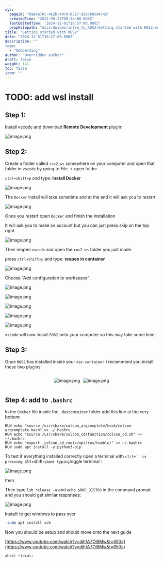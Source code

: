 ```yaml
---
sys:
  pageId: "89e0a78c-4e2b-4070-b327-d28cb0694742"
  createdTime: "2024-08-21T00:24:00.000Z"
  lastEditedTime: "2024-11-01T18:57:00.000Z"
  propFilepath: "docs/Guides/intro_to_ROS2/Getting started with ROS2.md"
title: "Getting started with ROS2"
date: "2024-11-01T18:57:00.000Z"
description: ""
tags:
  - "Onboarding"
author: "Overridden author"
draft: false
weight: 141
toc: false
icon: ""
---
```


# TODO: add wsl install

## Step 1:

[Install vscode](https://code.visualstudio.com/download) and download **Remote Development** plugin:

![image.png](https://prod-files-secure.s3.us-west-2.amazonaws.com/d518164a-d88e-44d1-a4ee-3adb3bd8bce0/efb52993-1881-4a40-b95e-6f020334f022/image.png?X-Amz-Algorithm=AWS4-HMAC-SHA256&X-Amz-Content-Sha256=UNSIGNED-PAYLOAD&X-Amz-Credential=ASIAZI2LB4663IXWFA7B%2F20250131%2Fus-west-2%2Fs3%2Faws4_request&X-Amz-Date=20250131T220155Z&X-Amz-Expires=3600&X-Amz-Security-Token=IQoJb3JpZ2luX2VjEL3%2F%2F%2F%2F%2F%2F%2F%2F%2F%2FwEaCXVzLXdlc3QtMiJIMEYCIQCTkqceqn9xpF6IgNbKd3DJJAV332uCG7PX6od4zWHrdAIhANr7HXokotiit6jaU0c4EP4jLAcMRJcigysUE5S0CuanKogECMb%2F%2F%2F%2F%2F%2F%2F%2F%2F%2FwEQABoMNjM3NDIzMTgzODA1IgzQW7jRpsKpzFMkD5Uq3AOs%2BwjqXQmBoNH4vTNnCNPukVLWOoGqN8ImxORkh0d9KY8ePS9Blu9W0m%2BvIytSdmlBwIyiBtne%2FNP%2FuImIN0UVuvc%2FGIR0%2FJ9iYn4m%2FN80eIy3pCBoKS6IttGNPDL7r%2B0DwtVsaZ%2Ff1JB5Fr80IfEZ66LZcDZmjA1dXTjEomIC0VUDWcgF%2BBTKuGhyYR3Ew0%2FSYzpkxmKhxcOGQs2TfLyfwL%2BO2g89Zdnodifsuh87MsRENGeBU%2FKv6YxhqHlPHnJFDFTDvWxlf7cqlA0mEVE0rd4OZGBLjjjMZmU2SQGqIXztEC756NKsubjoD70JyXOjTRsiQBARvh9GStNtUnATx3K%2BPWdQaheSpWLBL%2FVeyC576jdkoENtzUdm%2Fz6xJqz3mQ01I5BK9ARlo8nu8GqMMYDQFZj0hfe8zWBcQAnFdns1U%2B4s3dHmqTpzpupJeVzW%2BHQckxmLBkuD%2BlSpKN0bYmifBjESI67k8TPx1vi%2BGOs1RU9lA51yvm9Qge%2Bk61CECG%2FibnQXc0Z490ex2FvxaY68MuEaWnXFQiYYntBHphIv9bVF7VJqzh7ZBWJ%2B6TUEfIKfCmtL0y7c83%2FZw66QUtTbzqBsHoRL4kBoyS4kLI61fLcpqhtikfvbsjDf%2BvS8BjqkAdDesybwytFpI5BnEwV7FDB8oASt5PaqIkZ3fB8YselgMGUWeGeBdR6BjQPacqwHlpvchCh9%2FZvTOxvdCqMntU8p0aW7nWvl%2F0IPz34caTIx2NBb8pwohhnNDxsmzb3zU5XdhgubqJqkFq6Z0neWhmTwxpLrwYoA7TDMEAomoFM2cQHwQVC%2Fv7f7WV7Pq2%2F2ltEjlj3M3pU1aVSSn5KQQpapJSdd&X-Amz-Signature=a5b5858e0481b6a6b513c978975e4a89e4c541bc34a531b4b961248c7e150bdd&X-Amz-SignedHeaders=host&x-id=GetObject)

## Step 2:

Create a folder called `ros2_ws` somewhere on your computer and open that folder in `vscode` by going to File → open folder 

`ctrl+shift+p` and type: **Install Docker**

![image.png](https://prod-files-secure.s3.us-west-2.amazonaws.com/d518164a-d88e-44d1-a4ee-3adb3bd8bce0/2269dc0e-1cd5-47ff-bceb-c04ad9b2eab0/image.png?X-Amz-Algorithm=AWS4-HMAC-SHA256&X-Amz-Content-Sha256=UNSIGNED-PAYLOAD&X-Amz-Credential=ASIAZI2LB4663IXWFA7B%2F20250131%2Fus-west-2%2Fs3%2Faws4_request&X-Amz-Date=20250131T220155Z&X-Amz-Expires=3600&X-Amz-Security-Token=IQoJb3JpZ2luX2VjEL3%2F%2F%2F%2F%2F%2F%2F%2F%2F%2FwEaCXVzLXdlc3QtMiJIMEYCIQCTkqceqn9xpF6IgNbKd3DJJAV332uCG7PX6od4zWHrdAIhANr7HXokotiit6jaU0c4EP4jLAcMRJcigysUE5S0CuanKogECMb%2F%2F%2F%2F%2F%2F%2F%2F%2F%2FwEQABoMNjM3NDIzMTgzODA1IgzQW7jRpsKpzFMkD5Uq3AOs%2BwjqXQmBoNH4vTNnCNPukVLWOoGqN8ImxORkh0d9KY8ePS9Blu9W0m%2BvIytSdmlBwIyiBtne%2FNP%2FuImIN0UVuvc%2FGIR0%2FJ9iYn4m%2FN80eIy3pCBoKS6IttGNPDL7r%2B0DwtVsaZ%2Ff1JB5Fr80IfEZ66LZcDZmjA1dXTjEomIC0VUDWcgF%2BBTKuGhyYR3Ew0%2FSYzpkxmKhxcOGQs2TfLyfwL%2BO2g89Zdnodifsuh87MsRENGeBU%2FKv6YxhqHlPHnJFDFTDvWxlf7cqlA0mEVE0rd4OZGBLjjjMZmU2SQGqIXztEC756NKsubjoD70JyXOjTRsiQBARvh9GStNtUnATx3K%2BPWdQaheSpWLBL%2FVeyC576jdkoENtzUdm%2Fz6xJqz3mQ01I5BK9ARlo8nu8GqMMYDQFZj0hfe8zWBcQAnFdns1U%2B4s3dHmqTpzpupJeVzW%2BHQckxmLBkuD%2BlSpKN0bYmifBjESI67k8TPx1vi%2BGOs1RU9lA51yvm9Qge%2Bk61CECG%2FibnQXc0Z490ex2FvxaY68MuEaWnXFQiYYntBHphIv9bVF7VJqzh7ZBWJ%2B6TUEfIKfCmtL0y7c83%2FZw66QUtTbzqBsHoRL4kBoyS4kLI61fLcpqhtikfvbsjDf%2BvS8BjqkAdDesybwytFpI5BnEwV7FDB8oASt5PaqIkZ3fB8YselgMGUWeGeBdR6BjQPacqwHlpvchCh9%2FZvTOxvdCqMntU8p0aW7nWvl%2F0IPz34caTIx2NBb8pwohhnNDxsmzb3zU5XdhgubqJqkFq6Z0neWhmTwxpLrwYoA7TDMEAomoFM2cQHwQVC%2Fv7f7WV7Pq2%2F2ltEjlj3M3pU1aVSSn5KQQpapJSdd&X-Amz-Signature=328e69891e68aa6fb452b612882d205a6c0bc39fbbb174b5a940bcdc6ba2e2f3&X-Amz-SignedHeaders=host&x-id=GetObject)

The `Docker` install will take sometime and at the end it will ask you to restart

![image.png](https://prod-files-secure.s3.us-west-2.amazonaws.com/d518164a-d88e-44d1-a4ee-3adb3bd8bce0/ed233f78-be33-4b1f-b89c-9c346c0e961e/image.png?X-Amz-Algorithm=AWS4-HMAC-SHA256&X-Amz-Content-Sha256=UNSIGNED-PAYLOAD&X-Amz-Credential=ASIAZI2LB4663IXWFA7B%2F20250131%2Fus-west-2%2Fs3%2Faws4_request&X-Amz-Date=20250131T220155Z&X-Amz-Expires=3600&X-Amz-Security-Token=IQoJb3JpZ2luX2VjEL3%2F%2F%2F%2F%2F%2F%2F%2F%2F%2FwEaCXVzLXdlc3QtMiJIMEYCIQCTkqceqn9xpF6IgNbKd3DJJAV332uCG7PX6od4zWHrdAIhANr7HXokotiit6jaU0c4EP4jLAcMRJcigysUE5S0CuanKogECMb%2F%2F%2F%2F%2F%2F%2F%2F%2F%2FwEQABoMNjM3NDIzMTgzODA1IgzQW7jRpsKpzFMkD5Uq3AOs%2BwjqXQmBoNH4vTNnCNPukVLWOoGqN8ImxORkh0d9KY8ePS9Blu9W0m%2BvIytSdmlBwIyiBtne%2FNP%2FuImIN0UVuvc%2FGIR0%2FJ9iYn4m%2FN80eIy3pCBoKS6IttGNPDL7r%2B0DwtVsaZ%2Ff1JB5Fr80IfEZ66LZcDZmjA1dXTjEomIC0VUDWcgF%2BBTKuGhyYR3Ew0%2FSYzpkxmKhxcOGQs2TfLyfwL%2BO2g89Zdnodifsuh87MsRENGeBU%2FKv6YxhqHlPHnJFDFTDvWxlf7cqlA0mEVE0rd4OZGBLjjjMZmU2SQGqIXztEC756NKsubjoD70JyXOjTRsiQBARvh9GStNtUnATx3K%2BPWdQaheSpWLBL%2FVeyC576jdkoENtzUdm%2Fz6xJqz3mQ01I5BK9ARlo8nu8GqMMYDQFZj0hfe8zWBcQAnFdns1U%2B4s3dHmqTpzpupJeVzW%2BHQckxmLBkuD%2BlSpKN0bYmifBjESI67k8TPx1vi%2BGOs1RU9lA51yvm9Qge%2Bk61CECG%2FibnQXc0Z490ex2FvxaY68MuEaWnXFQiYYntBHphIv9bVF7VJqzh7ZBWJ%2B6TUEfIKfCmtL0y7c83%2FZw66QUtTbzqBsHoRL4kBoyS4kLI61fLcpqhtikfvbsjDf%2BvS8BjqkAdDesybwytFpI5BnEwV7FDB8oASt5PaqIkZ3fB8YselgMGUWeGeBdR6BjQPacqwHlpvchCh9%2FZvTOxvdCqMntU8p0aW7nWvl%2F0IPz34caTIx2NBb8pwohhnNDxsmzb3zU5XdhgubqJqkFq6Z0neWhmTwxpLrwYoA7TDMEAomoFM2cQHwQVC%2Fv7f7WV7Pq2%2F2ltEjlj3M3pU1aVSSn5KQQpapJSdd&X-Amz-Signature=a398742f65a90bfceb7caef60e829601b4e1502cc4b0c4b01de879cf083d12a1&X-Amz-SignedHeaders=host&x-id=GetObject)

Once you restart open `Docker` and finish the installation

It will ask you to make an account but you can just press skip on the top right

![image.png](https://prod-files-secure.s3.us-west-2.amazonaws.com/d518164a-d88e-44d1-a4ee-3adb3bd8bce0/21010ad9-1659-4fd9-9f59-9932a09b2a3d/image.png?X-Amz-Algorithm=AWS4-HMAC-SHA256&X-Amz-Content-Sha256=UNSIGNED-PAYLOAD&X-Amz-Credential=ASIAZI2LB4663IXWFA7B%2F20250131%2Fus-west-2%2Fs3%2Faws4_request&X-Amz-Date=20250131T220155Z&X-Amz-Expires=3600&X-Amz-Security-Token=IQoJb3JpZ2luX2VjEL3%2F%2F%2F%2F%2F%2F%2F%2F%2F%2FwEaCXVzLXdlc3QtMiJIMEYCIQCTkqceqn9xpF6IgNbKd3DJJAV332uCG7PX6od4zWHrdAIhANr7HXokotiit6jaU0c4EP4jLAcMRJcigysUE5S0CuanKogECMb%2F%2F%2F%2F%2F%2F%2F%2F%2F%2FwEQABoMNjM3NDIzMTgzODA1IgzQW7jRpsKpzFMkD5Uq3AOs%2BwjqXQmBoNH4vTNnCNPukVLWOoGqN8ImxORkh0d9KY8ePS9Blu9W0m%2BvIytSdmlBwIyiBtne%2FNP%2FuImIN0UVuvc%2FGIR0%2FJ9iYn4m%2FN80eIy3pCBoKS6IttGNPDL7r%2B0DwtVsaZ%2Ff1JB5Fr80IfEZ66LZcDZmjA1dXTjEomIC0VUDWcgF%2BBTKuGhyYR3Ew0%2FSYzpkxmKhxcOGQs2TfLyfwL%2BO2g89Zdnodifsuh87MsRENGeBU%2FKv6YxhqHlPHnJFDFTDvWxlf7cqlA0mEVE0rd4OZGBLjjjMZmU2SQGqIXztEC756NKsubjoD70JyXOjTRsiQBARvh9GStNtUnATx3K%2BPWdQaheSpWLBL%2FVeyC576jdkoENtzUdm%2Fz6xJqz3mQ01I5BK9ARlo8nu8GqMMYDQFZj0hfe8zWBcQAnFdns1U%2B4s3dHmqTpzpupJeVzW%2BHQckxmLBkuD%2BlSpKN0bYmifBjESI67k8TPx1vi%2BGOs1RU9lA51yvm9Qge%2Bk61CECG%2FibnQXc0Z490ex2FvxaY68MuEaWnXFQiYYntBHphIv9bVF7VJqzh7ZBWJ%2B6TUEfIKfCmtL0y7c83%2FZw66QUtTbzqBsHoRL4kBoyS4kLI61fLcpqhtikfvbsjDf%2BvS8BjqkAdDesybwytFpI5BnEwV7FDB8oASt5PaqIkZ3fB8YselgMGUWeGeBdR6BjQPacqwHlpvchCh9%2FZvTOxvdCqMntU8p0aW7nWvl%2F0IPz34caTIx2NBb8pwohhnNDxsmzb3zU5XdhgubqJqkFq6Z0neWhmTwxpLrwYoA7TDMEAomoFM2cQHwQVC%2Fv7f7WV7Pq2%2F2ltEjlj3M3pU1aVSSn5KQQpapJSdd&X-Amz-Signature=d61f5bd7d5b6e0015cb1a3c9c53607c03926ff8a88ab7cc653cb76630b598517&X-Amz-SignedHeaders=host&x-id=GetObject)

Then reopen `vscode` and open the `ros2_ws` folder you just made

press `ctrl+shift+p` and type: **reopen in container**

![image.png](https://prod-files-secure.s3.us-west-2.amazonaws.com/d518164a-d88e-44d1-a4ee-3adb3bd8bce0/4e93b8c2-41ad-488c-8095-c74205196118/image.png?X-Amz-Algorithm=AWS4-HMAC-SHA256&X-Amz-Content-Sha256=UNSIGNED-PAYLOAD&X-Amz-Credential=ASIAZI2LB4663IXWFA7B%2F20250131%2Fus-west-2%2Fs3%2Faws4_request&X-Amz-Date=20250131T220155Z&X-Amz-Expires=3600&X-Amz-Security-Token=IQoJb3JpZ2luX2VjEL3%2F%2F%2F%2F%2F%2F%2F%2F%2F%2FwEaCXVzLXdlc3QtMiJIMEYCIQCTkqceqn9xpF6IgNbKd3DJJAV332uCG7PX6od4zWHrdAIhANr7HXokotiit6jaU0c4EP4jLAcMRJcigysUE5S0CuanKogECMb%2F%2F%2F%2F%2F%2F%2F%2F%2F%2FwEQABoMNjM3NDIzMTgzODA1IgzQW7jRpsKpzFMkD5Uq3AOs%2BwjqXQmBoNH4vTNnCNPukVLWOoGqN8ImxORkh0d9KY8ePS9Blu9W0m%2BvIytSdmlBwIyiBtne%2FNP%2FuImIN0UVuvc%2FGIR0%2FJ9iYn4m%2FN80eIy3pCBoKS6IttGNPDL7r%2B0DwtVsaZ%2Ff1JB5Fr80IfEZ66LZcDZmjA1dXTjEomIC0VUDWcgF%2BBTKuGhyYR3Ew0%2FSYzpkxmKhxcOGQs2TfLyfwL%2BO2g89Zdnodifsuh87MsRENGeBU%2FKv6YxhqHlPHnJFDFTDvWxlf7cqlA0mEVE0rd4OZGBLjjjMZmU2SQGqIXztEC756NKsubjoD70JyXOjTRsiQBARvh9GStNtUnATx3K%2BPWdQaheSpWLBL%2FVeyC576jdkoENtzUdm%2Fz6xJqz3mQ01I5BK9ARlo8nu8GqMMYDQFZj0hfe8zWBcQAnFdns1U%2B4s3dHmqTpzpupJeVzW%2BHQckxmLBkuD%2BlSpKN0bYmifBjESI67k8TPx1vi%2BGOs1RU9lA51yvm9Qge%2Bk61CECG%2FibnQXc0Z490ex2FvxaY68MuEaWnXFQiYYntBHphIv9bVF7VJqzh7ZBWJ%2B6TUEfIKfCmtL0y7c83%2FZw66QUtTbzqBsHoRL4kBoyS4kLI61fLcpqhtikfvbsjDf%2BvS8BjqkAdDesybwytFpI5BnEwV7FDB8oASt5PaqIkZ3fB8YselgMGUWeGeBdR6BjQPacqwHlpvchCh9%2FZvTOxvdCqMntU8p0aW7nWvl%2F0IPz34caTIx2NBb8pwohhnNDxsmzb3zU5XdhgubqJqkFq6Z0neWhmTwxpLrwYoA7TDMEAomoFM2cQHwQVC%2Fv7f7WV7Pq2%2F2ltEjlj3M3pU1aVSSn5KQQpapJSdd&X-Amz-Signature=fed119c5d1951c772a3feeff9740d1c45cdd8b9e1ed8b4d4e494f708f72f2d26&X-Amz-SignedHeaders=host&x-id=GetObject)

Choose “Add configuration to workspace”

![image.png](https://prod-files-secure.s3.us-west-2.amazonaws.com/d518164a-d88e-44d1-a4ee-3adb3bd8bce0/9560b282-5060-4989-ba37-97e7b2c22476/image.png?X-Amz-Algorithm=AWS4-HMAC-SHA256&X-Amz-Content-Sha256=UNSIGNED-PAYLOAD&X-Amz-Credential=ASIAZI2LB4663IXWFA7B%2F20250131%2Fus-west-2%2Fs3%2Faws4_request&X-Amz-Date=20250131T220155Z&X-Amz-Expires=3600&X-Amz-Security-Token=IQoJb3JpZ2luX2VjEL3%2F%2F%2F%2F%2F%2F%2F%2F%2F%2FwEaCXVzLXdlc3QtMiJIMEYCIQCTkqceqn9xpF6IgNbKd3DJJAV332uCG7PX6od4zWHrdAIhANr7HXokotiit6jaU0c4EP4jLAcMRJcigysUE5S0CuanKogECMb%2F%2F%2F%2F%2F%2F%2F%2F%2F%2FwEQABoMNjM3NDIzMTgzODA1IgzQW7jRpsKpzFMkD5Uq3AOs%2BwjqXQmBoNH4vTNnCNPukVLWOoGqN8ImxORkh0d9KY8ePS9Blu9W0m%2BvIytSdmlBwIyiBtne%2FNP%2FuImIN0UVuvc%2FGIR0%2FJ9iYn4m%2FN80eIy3pCBoKS6IttGNPDL7r%2B0DwtVsaZ%2Ff1JB5Fr80IfEZ66LZcDZmjA1dXTjEomIC0VUDWcgF%2BBTKuGhyYR3Ew0%2FSYzpkxmKhxcOGQs2TfLyfwL%2BO2g89Zdnodifsuh87MsRENGeBU%2FKv6YxhqHlPHnJFDFTDvWxlf7cqlA0mEVE0rd4OZGBLjjjMZmU2SQGqIXztEC756NKsubjoD70JyXOjTRsiQBARvh9GStNtUnATx3K%2BPWdQaheSpWLBL%2FVeyC576jdkoENtzUdm%2Fz6xJqz3mQ01I5BK9ARlo8nu8GqMMYDQFZj0hfe8zWBcQAnFdns1U%2B4s3dHmqTpzpupJeVzW%2BHQckxmLBkuD%2BlSpKN0bYmifBjESI67k8TPx1vi%2BGOs1RU9lA51yvm9Qge%2Bk61CECG%2FibnQXc0Z490ex2FvxaY68MuEaWnXFQiYYntBHphIv9bVF7VJqzh7ZBWJ%2B6TUEfIKfCmtL0y7c83%2FZw66QUtTbzqBsHoRL4kBoyS4kLI61fLcpqhtikfvbsjDf%2BvS8BjqkAdDesybwytFpI5BnEwV7FDB8oASt5PaqIkZ3fB8YselgMGUWeGeBdR6BjQPacqwHlpvchCh9%2FZvTOxvdCqMntU8p0aW7nWvl%2F0IPz34caTIx2NBb8pwohhnNDxsmzb3zU5XdhgubqJqkFq6Z0neWhmTwxpLrwYoA7TDMEAomoFM2cQHwQVC%2Fv7f7WV7Pq2%2F2ltEjlj3M3pU1aVSSn5KQQpapJSdd&X-Amz-Signature=3d67c9db9b3d8869b86a4e1973ddefc9653d404e704fa8e07c4b9346cc585140&X-Amz-SignedHeaders=host&x-id=GetObject)

![image.png](https://prod-files-secure.s3.us-west-2.amazonaws.com/d518164a-d88e-44d1-a4ee-3adb3bd8bce0/2ee63f81-886b-48e8-a553-dc6e5eac99e4/image.png?X-Amz-Algorithm=AWS4-HMAC-SHA256&X-Amz-Content-Sha256=UNSIGNED-PAYLOAD&X-Amz-Credential=ASIAZI2LB4663IXWFA7B%2F20250131%2Fus-west-2%2Fs3%2Faws4_request&X-Amz-Date=20250131T220155Z&X-Amz-Expires=3600&X-Amz-Security-Token=IQoJb3JpZ2luX2VjEL3%2F%2F%2F%2F%2F%2F%2F%2F%2F%2FwEaCXVzLXdlc3QtMiJIMEYCIQCTkqceqn9xpF6IgNbKd3DJJAV332uCG7PX6od4zWHrdAIhANr7HXokotiit6jaU0c4EP4jLAcMRJcigysUE5S0CuanKogECMb%2F%2F%2F%2F%2F%2F%2F%2F%2F%2FwEQABoMNjM3NDIzMTgzODA1IgzQW7jRpsKpzFMkD5Uq3AOs%2BwjqXQmBoNH4vTNnCNPukVLWOoGqN8ImxORkh0d9KY8ePS9Blu9W0m%2BvIytSdmlBwIyiBtne%2FNP%2FuImIN0UVuvc%2FGIR0%2FJ9iYn4m%2FN80eIy3pCBoKS6IttGNPDL7r%2B0DwtVsaZ%2Ff1JB5Fr80IfEZ66LZcDZmjA1dXTjEomIC0VUDWcgF%2BBTKuGhyYR3Ew0%2FSYzpkxmKhxcOGQs2TfLyfwL%2BO2g89Zdnodifsuh87MsRENGeBU%2FKv6YxhqHlPHnJFDFTDvWxlf7cqlA0mEVE0rd4OZGBLjjjMZmU2SQGqIXztEC756NKsubjoD70JyXOjTRsiQBARvh9GStNtUnATx3K%2BPWdQaheSpWLBL%2FVeyC576jdkoENtzUdm%2Fz6xJqz3mQ01I5BK9ARlo8nu8GqMMYDQFZj0hfe8zWBcQAnFdns1U%2B4s3dHmqTpzpupJeVzW%2BHQckxmLBkuD%2BlSpKN0bYmifBjESI67k8TPx1vi%2BGOs1RU9lA51yvm9Qge%2Bk61CECG%2FibnQXc0Z490ex2FvxaY68MuEaWnXFQiYYntBHphIv9bVF7VJqzh7ZBWJ%2B6TUEfIKfCmtL0y7c83%2FZw66QUtTbzqBsHoRL4kBoyS4kLI61fLcpqhtikfvbsjDf%2BvS8BjqkAdDesybwytFpI5BnEwV7FDB8oASt5PaqIkZ3fB8YselgMGUWeGeBdR6BjQPacqwHlpvchCh9%2FZvTOxvdCqMntU8p0aW7nWvl%2F0IPz34caTIx2NBb8pwohhnNDxsmzb3zU5XdhgubqJqkFq6Z0neWhmTwxpLrwYoA7TDMEAomoFM2cQHwQVC%2Fv7f7WV7Pq2%2F2ltEjlj3M3pU1aVSSn5KQQpapJSdd&X-Amz-Signature=58490cbbe58042f063d0acb83ffecfafaecc3b66110d27f9fbb5831011a824d0&X-Amz-SignedHeaders=host&x-id=GetObject)

![image.png](https://prod-files-secure.s3.us-west-2.amazonaws.com/d518164a-d88e-44d1-a4ee-3adb3bd8bce0/ae1580b2-b048-407e-aed9-b584224a7a04/image.png?X-Amz-Algorithm=AWS4-HMAC-SHA256&X-Amz-Content-Sha256=UNSIGNED-PAYLOAD&X-Amz-Credential=ASIAZI2LB4663IXWFA7B%2F20250131%2Fus-west-2%2Fs3%2Faws4_request&X-Amz-Date=20250131T220155Z&X-Amz-Expires=3600&X-Amz-Security-Token=IQoJb3JpZ2luX2VjEL3%2F%2F%2F%2F%2F%2F%2F%2F%2F%2FwEaCXVzLXdlc3QtMiJIMEYCIQCTkqceqn9xpF6IgNbKd3DJJAV332uCG7PX6od4zWHrdAIhANr7HXokotiit6jaU0c4EP4jLAcMRJcigysUE5S0CuanKogECMb%2F%2F%2F%2F%2F%2F%2F%2F%2F%2FwEQABoMNjM3NDIzMTgzODA1IgzQW7jRpsKpzFMkD5Uq3AOs%2BwjqXQmBoNH4vTNnCNPukVLWOoGqN8ImxORkh0d9KY8ePS9Blu9W0m%2BvIytSdmlBwIyiBtne%2FNP%2FuImIN0UVuvc%2FGIR0%2FJ9iYn4m%2FN80eIy3pCBoKS6IttGNPDL7r%2B0DwtVsaZ%2Ff1JB5Fr80IfEZ66LZcDZmjA1dXTjEomIC0VUDWcgF%2BBTKuGhyYR3Ew0%2FSYzpkxmKhxcOGQs2TfLyfwL%2BO2g89Zdnodifsuh87MsRENGeBU%2FKv6YxhqHlPHnJFDFTDvWxlf7cqlA0mEVE0rd4OZGBLjjjMZmU2SQGqIXztEC756NKsubjoD70JyXOjTRsiQBARvh9GStNtUnATx3K%2BPWdQaheSpWLBL%2FVeyC576jdkoENtzUdm%2Fz6xJqz3mQ01I5BK9ARlo8nu8GqMMYDQFZj0hfe8zWBcQAnFdns1U%2B4s3dHmqTpzpupJeVzW%2BHQckxmLBkuD%2BlSpKN0bYmifBjESI67k8TPx1vi%2BGOs1RU9lA51yvm9Qge%2Bk61CECG%2FibnQXc0Z490ex2FvxaY68MuEaWnXFQiYYntBHphIv9bVF7VJqzh7ZBWJ%2B6TUEfIKfCmtL0y7c83%2FZw66QUtTbzqBsHoRL4kBoyS4kLI61fLcpqhtikfvbsjDf%2BvS8BjqkAdDesybwytFpI5BnEwV7FDB8oASt5PaqIkZ3fB8YselgMGUWeGeBdR6BjQPacqwHlpvchCh9%2FZvTOxvdCqMntU8p0aW7nWvl%2F0IPz34caTIx2NBb8pwohhnNDxsmzb3zU5XdhgubqJqkFq6Z0neWhmTwxpLrwYoA7TDMEAomoFM2cQHwQVC%2Fv7f7WV7Pq2%2F2ltEjlj3M3pU1aVSSn5KQQpapJSdd&X-Amz-Signature=bf7a9b8de08eea0cd4932a8833cf44ea9e5404ff8caefd33c6ec8fe6ad0f5c9a&X-Amz-SignedHeaders=host&x-id=GetObject)

![image.png](https://prod-files-secure.s3.us-west-2.amazonaws.com/d518164a-d88e-44d1-a4ee-3adb3bd8bce0/53255b28-f75e-430f-b9e3-c0ac8577e42b/image.png?X-Amz-Algorithm=AWS4-HMAC-SHA256&X-Amz-Content-Sha256=UNSIGNED-PAYLOAD&X-Amz-Credential=ASIAZI2LB4663IXWFA7B%2F20250131%2Fus-west-2%2Fs3%2Faws4_request&X-Amz-Date=20250131T220155Z&X-Amz-Expires=3600&X-Amz-Security-Token=IQoJb3JpZ2luX2VjEL3%2F%2F%2F%2F%2F%2F%2F%2F%2F%2FwEaCXVzLXdlc3QtMiJIMEYCIQCTkqceqn9xpF6IgNbKd3DJJAV332uCG7PX6od4zWHrdAIhANr7HXokotiit6jaU0c4EP4jLAcMRJcigysUE5S0CuanKogECMb%2F%2F%2F%2F%2F%2F%2F%2F%2F%2FwEQABoMNjM3NDIzMTgzODA1IgzQW7jRpsKpzFMkD5Uq3AOs%2BwjqXQmBoNH4vTNnCNPukVLWOoGqN8ImxORkh0d9KY8ePS9Blu9W0m%2BvIytSdmlBwIyiBtne%2FNP%2FuImIN0UVuvc%2FGIR0%2FJ9iYn4m%2FN80eIy3pCBoKS6IttGNPDL7r%2B0DwtVsaZ%2Ff1JB5Fr80IfEZ66LZcDZmjA1dXTjEomIC0VUDWcgF%2BBTKuGhyYR3Ew0%2FSYzpkxmKhxcOGQs2TfLyfwL%2BO2g89Zdnodifsuh87MsRENGeBU%2FKv6YxhqHlPHnJFDFTDvWxlf7cqlA0mEVE0rd4OZGBLjjjMZmU2SQGqIXztEC756NKsubjoD70JyXOjTRsiQBARvh9GStNtUnATx3K%2BPWdQaheSpWLBL%2FVeyC576jdkoENtzUdm%2Fz6xJqz3mQ01I5BK9ARlo8nu8GqMMYDQFZj0hfe8zWBcQAnFdns1U%2B4s3dHmqTpzpupJeVzW%2BHQckxmLBkuD%2BlSpKN0bYmifBjESI67k8TPx1vi%2BGOs1RU9lA51yvm9Qge%2Bk61CECG%2FibnQXc0Z490ex2FvxaY68MuEaWnXFQiYYntBHphIv9bVF7VJqzh7ZBWJ%2B6TUEfIKfCmtL0y7c83%2FZw66QUtTbzqBsHoRL4kBoyS4kLI61fLcpqhtikfvbsjDf%2BvS8BjqkAdDesybwytFpI5BnEwV7FDB8oASt5PaqIkZ3fB8YselgMGUWeGeBdR6BjQPacqwHlpvchCh9%2FZvTOxvdCqMntU8p0aW7nWvl%2F0IPz34caTIx2NBb8pwohhnNDxsmzb3zU5XdhgubqJqkFq6Z0neWhmTwxpLrwYoA7TDMEAomoFM2cQHwQVC%2Fv7f7WV7Pq2%2F2ltEjlj3M3pU1aVSSn5KQQpapJSdd&X-Amz-Signature=b7ec2892289742da39aa700ab62fba341c21480979432bda03c34bc4a3b769fe&X-Amz-SignedHeaders=host&x-id=GetObject)

![image.png](https://prod-files-secure.s3.us-west-2.amazonaws.com/d518164a-d88e-44d1-a4ee-3adb3bd8bce0/7c562767-5af9-4ffb-97d1-327bcdf4ee00/image.png?X-Amz-Algorithm=AWS4-HMAC-SHA256&X-Amz-Content-Sha256=UNSIGNED-PAYLOAD&X-Amz-Credential=ASIAZI2LB4663IXWFA7B%2F20250131%2Fus-west-2%2Fs3%2Faws4_request&X-Amz-Date=20250131T220155Z&X-Amz-Expires=3600&X-Amz-Security-Token=IQoJb3JpZ2luX2VjEL3%2F%2F%2F%2F%2F%2F%2F%2F%2F%2FwEaCXVzLXdlc3QtMiJIMEYCIQCTkqceqn9xpF6IgNbKd3DJJAV332uCG7PX6od4zWHrdAIhANr7HXokotiit6jaU0c4EP4jLAcMRJcigysUE5S0CuanKogECMb%2F%2F%2F%2F%2F%2F%2F%2F%2F%2FwEQABoMNjM3NDIzMTgzODA1IgzQW7jRpsKpzFMkD5Uq3AOs%2BwjqXQmBoNH4vTNnCNPukVLWOoGqN8ImxORkh0d9KY8ePS9Blu9W0m%2BvIytSdmlBwIyiBtne%2FNP%2FuImIN0UVuvc%2FGIR0%2FJ9iYn4m%2FN80eIy3pCBoKS6IttGNPDL7r%2B0DwtVsaZ%2Ff1JB5Fr80IfEZ66LZcDZmjA1dXTjEomIC0VUDWcgF%2BBTKuGhyYR3Ew0%2FSYzpkxmKhxcOGQs2TfLyfwL%2BO2g89Zdnodifsuh87MsRENGeBU%2FKv6YxhqHlPHnJFDFTDvWxlf7cqlA0mEVE0rd4OZGBLjjjMZmU2SQGqIXztEC756NKsubjoD70JyXOjTRsiQBARvh9GStNtUnATx3K%2BPWdQaheSpWLBL%2FVeyC576jdkoENtzUdm%2Fz6xJqz3mQ01I5BK9ARlo8nu8GqMMYDQFZj0hfe8zWBcQAnFdns1U%2B4s3dHmqTpzpupJeVzW%2BHQckxmLBkuD%2BlSpKN0bYmifBjESI67k8TPx1vi%2BGOs1RU9lA51yvm9Qge%2Bk61CECG%2FibnQXc0Z490ex2FvxaY68MuEaWnXFQiYYntBHphIv9bVF7VJqzh7ZBWJ%2B6TUEfIKfCmtL0y7c83%2FZw66QUtTbzqBsHoRL4kBoyS4kLI61fLcpqhtikfvbsjDf%2BvS8BjqkAdDesybwytFpI5BnEwV7FDB8oASt5PaqIkZ3fB8YselgMGUWeGeBdR6BjQPacqwHlpvchCh9%2FZvTOxvdCqMntU8p0aW7nWvl%2F0IPz34caTIx2NBb8pwohhnNDxsmzb3zU5XdhgubqJqkFq6Z0neWhmTwxpLrwYoA7TDMEAomoFM2cQHwQVC%2Fv7f7WV7Pq2%2F2ltEjlj3M3pU1aVSSn5KQQpapJSdd&X-Amz-Signature=de9d91e9cb50a6298492835f41e59ec7ae01c70a4285919bf66a1ea2dede6ef0&X-Amz-SignedHeaders=host&x-id=GetObject)

`vscode` will now install `ROS2` onto your computer so this may take some time.

## Step 3:

Once `ROS2` has installed inside your `dev-container` I recommend you install these two plugins:

<div style="display: flex;flex-direction: row; column-gap:10px; max-width: 630px;justify-content: center;">
<div>

![image.png](https://prod-files-secure.s3.us-west-2.amazonaws.com/d518164a-d88e-44d1-a4ee-3adb3bd8bce0/3fc3d550-5a54-4ba1-ba6b-faa01cdb7369/image.png?X-Amz-Algorithm=AWS4-HMAC-SHA256&X-Amz-Content-Sha256=UNSIGNED-PAYLOAD&X-Amz-Credential=ASIAZI2LB466XFWOFBGI%2F20250131%2Fus-west-2%2Fs3%2Faws4_request&X-Amz-Date=20250131T220156Z&X-Amz-Expires=3600&X-Amz-Security-Token=IQoJb3JpZ2luX2VjEL3%2F%2F%2F%2F%2F%2F%2F%2F%2F%2FwEaCXVzLXdlc3QtMiJHMEUCIQDjWUX0ZGVKXY7r%2F6wquv6M0XZJ3Bu%2B6L9eto2a44jIugIgXfi9rs4yUWislEgSLp2YxBo1JcHKFxT3CmZo54%2FVPvsqiAQIxv%2F%2F%2F%2F%2F%2F%2F%2F%2F%2FARAAGgw2Mzc0MjMxODM4MDUiDOj6KfvwJrUxh9%2BEySrcA4A%2FVJuZETpmmXggtu%2B8I5OTXvLQrOAK870K6zbtMPe4D%2Fgfz5T3vtD3Vv8nGfj%2BQASfQE%2Bksj4pdLFq%2FTgG8CtcylYRuUuinuVOkDDzjiAxqthV59cdSyd5Qu97y%2Bk0%2FgWkymex%2FXxiTosreOVcWYp4JhS7G7zLzl%2BydPCwxdqXeRXkvIrmQGPUqOIIWzMGWoVhh25qTgr%2Fm7fktn93GDnMom%2BHx8w%2B7JAJ1HK9yc%2BJYIOoUBlVoBmMMbrZm1CBLD6tXp9HTYVRaPlEE9eigVx6vike%2B8BcumxdUJqkmL%2B67c0Qxlpolk2Kvwmv4p%2BKgi3l94IqwzrsAvJ6kO0l0R5ouMyPzNpCn30x8MSljflCK8xuAU7OSK5ibhyMZq%2B8Dc7qs9zvPewMpP0TrUtldlN4Lo7tJpQ3nQ8PiHnJJU3h0vS3XXjwytCgtQN%2FPyCVhCNwBdZ%2BaBFAccvhT003okPjS1b1M%2B7I4NEmBpDxHAPhsiC4MRhq0lRY%2FFawUPHaoGckfmUBB%2BdhJaQU5gKaaSsE8jj0faJjEeufm849zrcE5%2Fl39kRZxiyZxakkOngYPAfwijGl%2B7D0a79ex4juDsfXnzuhPZNmmRZSUHcnyVzWqkIQyh8iSJLKSuXoMID79LwGOqUBBkjxe4XxgCsFy2ka79KRVH0GdVPuBwMTVR98YPQcvG%2FJkc%2BeScVjOV2GMXmZOfClyEDHR8gHfbBVpp5JSxBimSXgvQDq1GUMCUveVpkpI4TqgzB73UctXEKboM9R9PQrieX8sK7KIsi8tCveiF%2FIvPVfANAoOi6xu%2BOFDUShl69j3Og6e2uKlkmGBuwP1jY8k6S1b1T1N7TzoCjwfIk4iB%2FtE%2Bit&X-Amz-Signature=e771d4f70e109342269ab4768536c29d03982f96cf81f0e0039846d0660749a7&X-Amz-SignedHeaders=host&x-id=GetObject)

</div>
<div>

![image.png](https://prod-files-secure.s3.us-west-2.amazonaws.com/d518164a-d88e-44d1-a4ee-3adb3bd8bce0/d994cc66-13c2-4093-a5a3-f84cf4601a82/image.png?X-Amz-Algorithm=AWS4-HMAC-SHA256&X-Amz-Content-Sha256=UNSIGNED-PAYLOAD&X-Amz-Credential=ASIAZI2LB466Y6VFV64Q%2F20250131%2Fus-west-2%2Fs3%2Faws4_request&X-Amz-Date=20250131T220157Z&X-Amz-Expires=3600&X-Amz-Security-Token=IQoJb3JpZ2luX2VjEL3%2F%2F%2F%2F%2F%2F%2F%2F%2F%2FwEaCXVzLXdlc3QtMiJGMEQCICq7JJaKlEn1bGxZ6Dglk4Nwd945KGY6iGaAHwq5KZteAiAmDE43fnOVPEwHQ%2FLfFSTju5iy1XFbTMqOJvDeFwAr3yqIBAjG%2F%2F%2F%2F%2F%2F%2F%2F%2F%2F8BEAAaDDYzNzQyMzE4MzgwNSIMhBhQYrhpQcy%2BRvEdKtwDQJwthBJ7O5DnHLR9Ao%2BuwSZm9kO0unyLxcP9%2Bj3yj2ZZpDDlp87fZmyhGVJAdlBXdRM%2FhTfSWgsXy2kPrpdJllxk8rWwPSXcBaesDIFRiY3krliaNVUqM1mFBzRa9998V3JMBTIOCq9ZXpgbEqmqa2z%2F9XOajNEwUFfQcODhjMo8dOJ8bmoSalTjGOwcPohSMSYBIp9DcyM8tpjfivwR6KJ397n6K4lhC9HKtr0aQBWuMV24zZg1FruUh5ffUcGy66IYlnNsmVI819SVjKAH%2B%2B25VjZEpNiTycCpta68zPeAnl%2BFPaC5jIR0WqoiyXUJ8pPNlpKDDOl%2BpljOTEViu7f5QidefngOaIZwbHNMhszRYACaCvcMb7VchSpDfthnESaCfYBbhnRCDdQ%2FAsAvKTUHWiRVZ%2BE0SBtMJvUP%2BrbMRdLjDfE3MKUZuu4wH3M85Cg5WXctMqIm85BCQWCMcYQ1jzaOqlWEJDq4MqsUOzJCN4PFkEEb9cfYT9gE7eJdPTC8I2acGq%2Bq1s2aQTIMXmS2diAQs%2BerOqqL8KtnesmIIXtuQlitSUEX%2FCEHcFIwO%2BsvPaG3Z%2B0N3ld2jppRZIIYszvxPPQzu2a3fECiH6YDY4OYMfMoRMgDS8owzvr0vAY6pgHZpTv9fur53x6UdDNvyZBPGNA%2BsOIkRl4e3%2Bzk8hoauhs2g8mc3o2eEVJSjNT2d0S1MX%2FhJ5sELDN0fMwtrwssrVAtwnhMg7zq5SeP9uSxt2zXoBJJzcDc5iaskczkZCgyljCLFNmp%2BSlwa3lYSLzCZOLr01z%2BE5oXfrf6GIVqYAPJtGp%2FvRy6W8ubQaKvPXQJ%2B6H%2BNOu093KR9PfAbpTiFKU6RnaK&X-Amz-Signature=13e4946d62a9c0aff4c3cd19aea48db0ff4516c45d52eb41168509b28a761e60&X-Amz-SignedHeaders=host&x-id=GetObject)

</div>
</div>

## Step 4: add to `.bashrc`

In the `Docker` file inside the `.devcontainer` folder add this line at the very bottom: 

```docker
RUN echo "source /usr/share/colcon_argcomplete/hook/colcon-argcomplete.bash" >> ~/.bashrc
RUN echo "source /usr/share/colcon_cd/function/colcon_cd.sh" >> ~/.bashrc
RUN echo "export _colcon_cd_root=/opt/ros/humble/" >> ~/.bashrc
RUN sudo apt install -y python3-pip 
```

To test if everything installed correctly open a terminal with `ctrl+`` or pressing `ctrl+shift+p` and typing `toggle terminal`:

![image.png](https://prod-files-secure.s3.us-west-2.amazonaws.com/d518164a-d88e-44d1-a4ee-3adb3bd8bce0/6a4943d8-b04e-4c02-9a58-775f3384d1a5/image.png?X-Amz-Algorithm=AWS4-HMAC-SHA256&X-Amz-Content-Sha256=UNSIGNED-PAYLOAD&X-Amz-Credential=ASIAZI2LB4663IXWFA7B%2F20250131%2Fus-west-2%2Fs3%2Faws4_request&X-Amz-Date=20250131T220155Z&X-Amz-Expires=3600&X-Amz-Security-Token=IQoJb3JpZ2luX2VjEL3%2F%2F%2F%2F%2F%2F%2F%2F%2F%2FwEaCXVzLXdlc3QtMiJIMEYCIQCTkqceqn9xpF6IgNbKd3DJJAV332uCG7PX6od4zWHrdAIhANr7HXokotiit6jaU0c4EP4jLAcMRJcigysUE5S0CuanKogECMb%2F%2F%2F%2F%2F%2F%2F%2F%2F%2FwEQABoMNjM3NDIzMTgzODA1IgzQW7jRpsKpzFMkD5Uq3AOs%2BwjqXQmBoNH4vTNnCNPukVLWOoGqN8ImxORkh0d9KY8ePS9Blu9W0m%2BvIytSdmlBwIyiBtne%2FNP%2FuImIN0UVuvc%2FGIR0%2FJ9iYn4m%2FN80eIy3pCBoKS6IttGNPDL7r%2B0DwtVsaZ%2Ff1JB5Fr80IfEZ66LZcDZmjA1dXTjEomIC0VUDWcgF%2BBTKuGhyYR3Ew0%2FSYzpkxmKhxcOGQs2TfLyfwL%2BO2g89Zdnodifsuh87MsRENGeBU%2FKv6YxhqHlPHnJFDFTDvWxlf7cqlA0mEVE0rd4OZGBLjjjMZmU2SQGqIXztEC756NKsubjoD70JyXOjTRsiQBARvh9GStNtUnATx3K%2BPWdQaheSpWLBL%2FVeyC576jdkoENtzUdm%2Fz6xJqz3mQ01I5BK9ARlo8nu8GqMMYDQFZj0hfe8zWBcQAnFdns1U%2B4s3dHmqTpzpupJeVzW%2BHQckxmLBkuD%2BlSpKN0bYmifBjESI67k8TPx1vi%2BGOs1RU9lA51yvm9Qge%2Bk61CECG%2FibnQXc0Z490ex2FvxaY68MuEaWnXFQiYYntBHphIv9bVF7VJqzh7ZBWJ%2B6TUEfIKfCmtL0y7c83%2FZw66QUtTbzqBsHoRL4kBoyS4kLI61fLcpqhtikfvbsjDf%2BvS8BjqkAdDesybwytFpI5BnEwV7FDB8oASt5PaqIkZ3fB8YselgMGUWeGeBdR6BjQPacqwHlpvchCh9%2FZvTOxvdCqMntU8p0aW7nWvl%2F0IPz34caTIx2NBb8pwohhnNDxsmzb3zU5XdhgubqJqkFq6Z0neWhmTwxpLrwYoA7TDMEAomoFM2cQHwQVC%2Fv7f7WV7Pq2%2F2ltEjlj3M3pU1aVSSn5KQQpapJSdd&X-Amz-Signature=6a4a15b119ef541ad60c4ed2219addec4f562ef9a3b124a66957816511e75cd9&X-Amz-SignedHeaders=host&x-id=GetObject)

then 

Then type `lsb_release -a` and `echo $ROS_DISTRO` in the command prompt and you should get similar responses:

![image.png](https://prod-files-secure.s3.us-west-2.amazonaws.com/d518164a-d88e-44d1-a4ee-3adb3bd8bce0/3e635dec-a805-4e85-8b9e-d000e5b71a4e/image.png?X-Amz-Algorithm=AWS4-HMAC-SHA256&X-Amz-Content-Sha256=UNSIGNED-PAYLOAD&X-Amz-Credential=ASIAZI2LB4663IXWFA7B%2F20250131%2Fus-west-2%2Fs3%2Faws4_request&X-Amz-Date=20250131T220155Z&X-Amz-Expires=3600&X-Amz-Security-Token=IQoJb3JpZ2luX2VjEL3%2F%2F%2F%2F%2F%2F%2F%2F%2F%2FwEaCXVzLXdlc3QtMiJIMEYCIQCTkqceqn9xpF6IgNbKd3DJJAV332uCG7PX6od4zWHrdAIhANr7HXokotiit6jaU0c4EP4jLAcMRJcigysUE5S0CuanKogECMb%2F%2F%2F%2F%2F%2F%2F%2F%2F%2FwEQABoMNjM3NDIzMTgzODA1IgzQW7jRpsKpzFMkD5Uq3AOs%2BwjqXQmBoNH4vTNnCNPukVLWOoGqN8ImxORkh0d9KY8ePS9Blu9W0m%2BvIytSdmlBwIyiBtne%2FNP%2FuImIN0UVuvc%2FGIR0%2FJ9iYn4m%2FN80eIy3pCBoKS6IttGNPDL7r%2B0DwtVsaZ%2Ff1JB5Fr80IfEZ66LZcDZmjA1dXTjEomIC0VUDWcgF%2BBTKuGhyYR3Ew0%2FSYzpkxmKhxcOGQs2TfLyfwL%2BO2g89Zdnodifsuh87MsRENGeBU%2FKv6YxhqHlPHnJFDFTDvWxlf7cqlA0mEVE0rd4OZGBLjjjMZmU2SQGqIXztEC756NKsubjoD70JyXOjTRsiQBARvh9GStNtUnATx3K%2BPWdQaheSpWLBL%2FVeyC576jdkoENtzUdm%2Fz6xJqz3mQ01I5BK9ARlo8nu8GqMMYDQFZj0hfe8zWBcQAnFdns1U%2B4s3dHmqTpzpupJeVzW%2BHQckxmLBkuD%2BlSpKN0bYmifBjESI67k8TPx1vi%2BGOs1RU9lA51yvm9Qge%2Bk61CECG%2FibnQXc0Z490ex2FvxaY68MuEaWnXFQiYYntBHphIv9bVF7VJqzh7ZBWJ%2B6TUEfIKfCmtL0y7c83%2FZw66QUtTbzqBsHoRL4kBoyS4kLI61fLcpqhtikfvbsjDf%2BvS8BjqkAdDesybwytFpI5BnEwV7FDB8oASt5PaqIkZ3fB8YselgMGUWeGeBdR6BjQPacqwHlpvchCh9%2FZvTOxvdCqMntU8p0aW7nWvl%2F0IPz34caTIx2NBb8pwohhnNDxsmzb3zU5XdhgubqJqkFq6Z0neWhmTwxpLrwYoA7TDMEAomoFM2cQHwQVC%2Fv7f7WV7Pq2%2F2ltEjlj3M3pU1aVSSn5KQQpapJSdd&X-Amz-Signature=8303ac54027ff4f1b2bbcfc1c1bffe19d4d32c60f992d7082d883e8471c9c4ba&X-Amz-SignedHeaders=host&x-id=GetObject)

Install:  to get windows to pass over

```bash
 sudo apt install xcb
```

Now you should be setup and should move onto the next guide 

[https://www.youtube.com/watch?v=dihfA7Ol6Mw&t=650s](https://www.youtube.com/watch?v=dihfA7Ol6Mw&t=650s)

```python
xhost +local:
```
